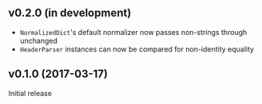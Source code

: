 v0.2.0 (in development)
-----------------------
- `NormalizedDict`'s default normalizer now passes non-strings through
  unchanged
- `HeaderParser` instances can now be compared for non-identity equality

v0.1.0 (2017-03-17)
-------------------
Initial release
